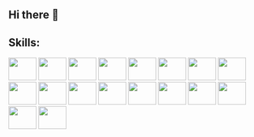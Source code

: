 ## Hi there 👋


<h2>Skills:</h2>
<p align="left">
<img src="https://cdn.jsdelivr.net/gh/devicons/devicon@latest/icons/c/c-original.svg"  width="55" height="45"  />         
<img src="https://cdn.jsdelivr.net/gh/devicons/devicon@latest/icons/cplusplus/cplusplus-original.svg"  width="55" height="45"  />               
<img src="https://cdn.jsdelivr.net/gh/devicons/devicon@latest/icons/java/java-original.svg"  width="55" height="45"  />         
<img src="https://cdn.jsdelivr.net/gh/devicons/devicon@latest/icons/python/python-original.svg"  width="55" height="45"  />         
<img src="https://cdn.jsdelivr.net/gh/devicons/devicon@latest/icons/css3/css3-original.svg"  width="55" height="45"  />         
<img src="https://cdn.jsdelivr.net/gh/devicons/devicon@latest/icons/bootstrap/bootstrap-original.svg"  width="55" height="45"  />         
<img src="https://cdn.jsdelivr.net/gh/devicons/devicon@latest/icons/html5/html5-original-wordmark.svg"  width="55" height="45"  />         
<img src="https://cdn.jsdelivr.net/gh/devicons/devicon@latest/icons/javascript/javascript-plain.svg"  width="55" height="45"  />         
<img src="https://cdn.jsdelivr.net/gh/devicons/devicon@latest/icons/nodejs/nodejs-original-wordmark.svg"  width="55" height="45"  />         
<img src="https://cdn.jsdelivr.net/gh/devicons/devicon@latest/icons/express/express-original-wordmark.svg"  width="55" height="45"  />         
<img src="https://cdn.jsdelivr.net/gh/devicons/devicon@latest/icons/mongodb/mongodb-original-wordmark.svg"  width="55" height="45"  />     
<img src="https://cdn.jsdelivr.net/gh/devicons/devicon@latest/icons/mysql/mysql-original-wordmark.svg" width="55" height="45"/>
<img src="https://cdn.jsdelivr.net/gh/devicons/devicon@latest/icons/tailwindcss/tailwindcss-original-wordmark.svg" width="55" height="45"/>
<img src="https://cdn.jsdelivr.net/gh/devicons/devicon@latest/icons/mongoose/mongoose-original-wordmark.svg" width="55" height="45"/>
<img src="https://cdn.jsdelivr.net/gh/devicons/devicon@latest/icons/react/react-original-wordmark.svg" width="55" height="45"/>
<img src="https://cdn.jsdelivr.net/gh/devicons/devicon@latest/icons/linux/linux-original.svg" width="55" height="45"/>
<img src="https://cdn.jsdelivr.net/gh/devicons/devicon/icons/flutter/flutter-original.svg" width="55" height="45" />
<img src="https://cdn.jsdelivr.net/gh/devicons/devicon/icons/dart/dart-original.svg" width="55" height="45" />
         
          
          
          
          
          
</p>

<!--
**WasiOmar/wasiomar** is a ✨ _special_ ✨ repository because its `README.md` (this file) appears on your GitHub profile.

Here are some ideas to get you started:

- 🔭 I’m currently working on ...
- 🌱 I’m currently learning ...
- 👯 I’m looking to collaborate on ...
- 🤔 I’m looking for help with ...
- 💬 Ask me about ...
- 📫 How to reach me: ...
- 😄 Pronouns: ...
- ⚡ Fun fact: ...
-->
